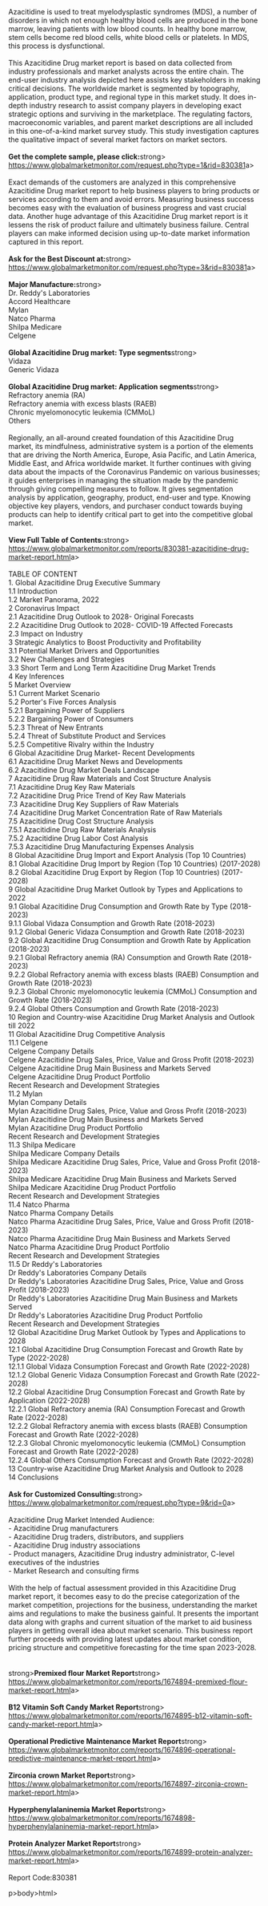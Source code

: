 <html><body><p><br /><br />Azacitidine is used to treat myelodysplastic syndromes (MDS), a number of disorders in which not enough healthy blood cells are produced in the bone marrow, leaving patients with low blood counts. In healthy bone marrow, stem cells become red blood cells, white blood cells or platelets. In MDS, this process is dysfunctional. <br /><br />This Azacitidine Drug market report is based on data collected from industry professionals and market analysts across the entire chain. The end-user industry analysis depicted here assists key stakeholders in making critical decisions. The worldwide market is segmented by topography, application, product type, and regional type in this market study. It does in-depth industry research to assist company players in developing exact strategic options and surviving in the marketplace. The regulating factors, macroeconomic variables, and parent market descriptions are all included in this one-of-a-kind market survey study. This study investigation captures the qualitative impact of several market factors on market sectors.<br /><br /><strong>Get the complete sample, please click:</strong>strong><br /><a href="https://www.globalmarketmonitor.com/request.php?type=1&amp;rid=830381">https://www.globalmarketmonitor.com/request.php?type=1&amp;rid=830381</a>a><br /><br />Exact demands of the customers are analyzed in this comprehensive Azacitidine Drug market report to help business players to bring products or services according to them and avoid errors. Measuring business success becomes easy with the evaluation of business progress and vast crucial data. Another huge advantage of this Azacitidine Drug market report is it lessens the risk of product failure and ultimately business failure. Central players can make informed decision using up-to-date market information captured in this report. <br /><br /><strong>Ask for the Best Discount at:</strong>strong><br /><a href="https://www.globalmarketmonitor.com/request.php?type=3&amp;rid=830381">https://www.globalmarketmonitor.com/request.php?type=3&amp;rid=830381</a>a><br /><br /><strong>Major Manufacture:</strong>strong><br /> Dr. Reddy's Laboratories <br />Accord Healthcare <br />Mylan <br />Natco Pharma <br />Shilpa Medicare <br />Celgene <br /><br /><strong>Global Azacitidine Drug market: Type segments</strong>strong><br />Vidaza <br />Generic Vidaza <br /><br /><strong>Global Azacitidine Drug market: Application segments</strong>strong><br />Refractory anemia (RA) <br />Refractory anemia with excess blasts (RAEB) <br />Chronic myelomonocytic leukemia (CMMoL) <br />Others <br /><br />Regionally, an all-around created foundation of this Azacitidine Drug market, its mindfulness, administrative system is a portion of the elements that are driving the North America, Europe, Asia Pacific, and Latin America, Middle East, and Africa worldwide market. It further continues with giving data about the impacts of the Coronavirus Pandemic on various businesses; it guides enterprises in managing the situation made by the pandemic through giving compelling measures to follow. It gives segmentation analysis by application, geography, product, end-user and type. Knowing objective key players, vendors, and purchaser conduct towards buying products can help to identify critical part to get into the competitive global market.<br /><br /><strong>View Full Table of Contents:</strong>strong><br /><a href="https://www.globalmarketmonitor.com/reports/830381-azacitidine-drug-market-report.html">https://www.globalmarketmonitor.com/reports/830381-azacitidine-drug-market-report.html</a>a><br /><br />TABLE OF CONTENT<br />1. Global Azacitidine Drug Executive Summary<br />1.1 Introduction<br />1.2 Market Panorama, 2022<br />2 Coronavirus Impact<br />2.1 Azacitidine Drug Outlook to 2028- Original Forecasts<br />2.2 Azacitidine Drug Outlook to 2028- COVID-19 Affected Forecasts<br />2.3 Impact on Industry<br />3 Strategic Analytics to Boost Productivity and Profitability<br />3.1 Potential Market Drivers and Opportunities<br />3.2 New Challenges and Strategies<br />3.3 Short Term and Long Term Azacitidine Drug Market Trends<br />4 Key Inferences<br />5 Market Overview<br />5.1 Current Market Scenario<br />5.2 Porter's Five Forces Analysis<br />5.2.1 Bargaining Power of Suppliers<br />5.2.2 Bargaining Power of Consumers<br />5.2.3 Threat of New Entrants<br />5.2.4 Threat of Substitute Product and Services<br />5.2.5 Competitive Rivalry within the Industry<br />6 Global Azacitidine Drug Market- Recent Developments<br />6.1 Azacitidine Drug Market News and Developments<br />6.2 Azacitidine Drug Market Deals Landscape<br />7 Azacitidine Drug Raw Materials and Cost Structure Analysis<br />7.1 Azacitidine Drug Key Raw Materials<br />7.2 Azacitidine Drug Price Trend of Key Raw Materials<br />7.3 Azacitidine Drug Key Suppliers of Raw Materials<br />7.4 Azacitidine Drug Market Concentration Rate of Raw Materials<br />7.5 Azacitidine Drug Cost Structure Analysis<br />7.5.1 Azacitidine Drug Raw Materials Analysis<br />7.5.2 Azacitidine Drug Labor Cost Analysis<br />7.5.3 Azacitidine Drug Manufacturing Expenses Analysis<br />8 Global Azacitidine Drug Import and Export Analysis (Top 10 Countries)<br />8.1 Global Azacitidine Drug Import by Region (Top 10 Countries) (2017-2028)<br />8.2 Global Azacitidine Drug Export by Region (Top 10 Countries) (2017-2028)<br />9 Global Azacitidine Drug Market Outlook by Types and Applications to 2022<br />9.1 Global Azacitidine Drug Consumption and Growth Rate by Type (2018-2023)<br />9.1.1 Global Vidaza Consumption and Growth Rate (2018-2023)<br />9.1.2 Global Generic Vidaza Consumption and Growth Rate (2018-2023)<br />9.2 Global Azacitidine Drug Consumption and Growth Rate by Application (2018-2023)<br />9.2.1  Global Refractory anemia (RA) Consumption and Growth Rate (2018-2023)<br />9.2.2  Global Refractory anemia with excess blasts (RAEB) Consumption and Growth Rate (2018-2023)<br />9.2.3  Global Chronic myelomonocytic leukemia (CMMoL) Consumption and Growth Rate (2018-2023)<br />9.2.4  Global Others Consumption and Growth Rate (2018-2023)<br />10 Region and Country-wise Azacitidine Drug Market Analysis and Outlook till 2022<br />11 Global Azacitidine Drug Competitive Analysis<br />11.1 Celgene<br />Celgene Company Details<br />Celgene Azacitidine Drug Sales, Price, Value and Gross Profit (2018-2023)<br />Celgene Azacitidine Drug Main Business and Markets Served<br />Celgene Azacitidine Drug Product Portfolio<br />Recent Research and Development Strategies<br />11.2 Mylan<br />Mylan Company Details<br />Mylan Azacitidine Drug Sales, Price, Value and Gross Profit (2018-2023)<br />Mylan Azacitidine Drug Main Business and Markets Served<br />Mylan Azacitidine Drug Product Portfolio<br />Recent Research and Development Strategies<br />11.3 Shilpa Medicare<br />Shilpa Medicare Company Details<br />Shilpa Medicare Azacitidine Drug Sales, Price, Value and Gross Profit (2018-2023)<br />Shilpa Medicare Azacitidine Drug Main Business and Markets Served<br />Shilpa Medicare Azacitidine Drug Product Portfolio<br />Recent Research and Development Strategies<br />11.4 Natco Pharma<br />Natco Pharma Company Details<br />Natco Pharma Azacitidine Drug Sales, Price, Value and Gross Profit (2018-2023)<br />Natco Pharma Azacitidine Drug Main Business and Markets Served<br />Natco Pharma Azacitidine Drug Product Portfolio<br />Recent Research and Development Strategies<br />11.5 Dr Reddy's Laboratories<br />Dr Reddy's Laboratories Company Details<br />Dr Reddy's Laboratories Azacitidine Drug Sales, Price, Value and Gross Profit (2018-2023)<br />Dr Reddy's Laboratories Azacitidine Drug Main Business and Markets Served<br />Dr Reddy's Laboratories Azacitidine Drug Product Portfolio<br />Recent Research and Development Strategies<br />12 Global Azacitidine Drug Market Outlook by Types and Applications to 2028<br />12.1 Global Azacitidine Drug Consumption Forecast and Growth Rate by Type (2022-2028)<br />12.1.1 Global Vidaza Consumption Forecast and Growth Rate (2022-2028)<br />12.1.2 Global Generic Vidaza Consumption Forecast and Growth Rate (2022-2028)<br />12.2 Global Azacitidine Drug Consumption Forecast and Growth Rate by Application (2022-2028)<br />12.2.1 Global Refractory anemia (RA) Consumption Forecast and Growth Rate (2022-2028)<br />12.2.2 Global Refractory anemia with excess blasts (RAEB) Consumption Forecast and Growth Rate (2022-2028)<br />12.2.3 Global Chronic myelomonocytic leukemia (CMMoL) Consumption Forecast and Growth Rate (2022-2028)<br />12.2.4 Global Others Consumption Forecast and Growth Rate (2022-2028)<br />13 Country-wise Azacitidine Drug Market Analysis and Outlook to 2028<br />14 Conclusions<br /><br /><strong>Ask for Customized Consulting:</strong>strong><br /><a href="https://www.globalmarketmonitor.com/request.php?type=9&amp;rid=0">https://www.globalmarketmonitor.com/request.php?type=9&amp;rid=0</a>a><br /><br />Azacitidine Drug Market Intended Audience:<br />- Azacitidine Drug manufacturers<br />- Azacitidine Drug traders, distributors, and suppliers<br />- Azacitidine Drug industry associations<br />- Product managers, Azacitidine Drug industry administrator, C-level executives of the industries<br />- Market Research and consulting firms<br /><br />With the help of factual assessment provided in this Azacitidine Drug market report, it becomes easy to do the precise categorization of the market competition, projections for the business, understanding the market aims and regulations to make the business gainful. It presents the important data along with graphs and current situation of the market to aid business players in getting overall idea about market scenario. This business report further proceeds with providing latest updates about market condition, pricing structure and competitive forecasting for the time span 2023-2028. <br /><br /><strong><br /></strong>strong><strong>Premixed flour Market Report</strong>strong><br /><a href="https://www.globalmarketmonitor.com/reports/1674894-premixed-flour-market-report.html">https://www.globalmarketmonitor.com/reports/1674894-premixed-flour-market-report.html</a>a><br /><br /><strong>B12 Vitamin Soft Candy Market Report</strong>strong><br /><a href="https://www.globalmarketmonitor.com/reports/1674895-b12-vitamin-soft-candy-market-report.html">https://www.globalmarketmonitor.com/reports/1674895-b12-vitamin-soft-candy-market-report.html</a>a><br /><br /><strong>Operational Predictive Maintenance Market Report</strong>strong><br /><a href="https://www.globalmarketmonitor.com/reports/1674896-operational-predictive-maintenance-market-report.html">https://www.globalmarketmonitor.com/reports/1674896-operational-predictive-maintenance-market-report.html</a>a><br /><br /><strong>Zirconia crown Market Report</strong>strong><br /><a href="https://www.globalmarketmonitor.com/reports/1674897-zirconia-crown-market-report.html">https://www.globalmarketmonitor.com/reports/1674897-zirconia-crown-market-report.html</a>a><br /><br /><strong>Hyperphenylalaninemia Market Report</strong>strong><br /><a href="https://www.globalmarketmonitor.com/reports/1674898-hyperphenylalaninemia-market-report.html">https://www.globalmarketmonitor.com/reports/1674898-hyperphenylalaninemia-market-report.html</a>a><br /><br /><strong>Protein Analyzer Market Report</strong>strong><br /><a href="https://www.globalmarketmonitor.com/reports/1674899-protein-analyzer-market-report.html">https://www.globalmarketmonitor.com/reports/1674899-protein-analyzer-market-report.html</a>a><br /><br />Report Code:830381</p>p></body>body></html>html></p></body></html>
